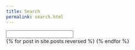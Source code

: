 ```yaml
---
title: Search
permalink: search.html
---
```


<script>

function getSearchResults(val) {
  console.log("hiding all elements");
  $( ".result" ).hide();
  $( ".postContent" ).hide();
  $( ".searchResultSnippet " ).hide();

  if(val.length > 2){
    // Downcase query val for case-insensitive search
    val = val.toLowerCase();

    // Show any results based on post title matching query
    $( "div[id*='" + val + "' i]" ).filter( ".result").show();

    // Show any results where query matches part of the post content
    $( "div:contains('" + val + "')" ).filter( ".result").show();

    // For each result based on post content, extract the surrounding text
    // and display it in the search results, bolding the search term
   $( "div:contains('" + val + "')" ).filter( ".result").each( function( index ) {
      var postText = $( this ).find( ".postContent" ).text();
      var resultPosition = postText.indexOf(val);
      if(resultPosition > -1){
        var snippet = "..." + postText.substring( resultPosition-30, resultPosition+30 ) + "...";
        snippet = snippet.replace(val, "<strong>" + val + "</strong>");
        $( this ).find( ".searchResultSnippet" ).show().html(snippet);
      }
    });
  } // End of input length check
  
} // End of getSearchResults
</script>

<input type="text" onkeyup="getSearchResults(this.value)">

<div id="results">
  {% for post in site.posts reversed %}
  <div id="{{ post.title }}" class="result" style="display: none;"> 
    <h3><a href="{{ post.url }}">{{ post.title }}</a></h3>
    {% if post.header.teaser %}
    <a href="{{ post.url }}"><img src="{{ post.header.teaser }}" style="width: 150px;" class="align-left" /></a>
    {% endif %}
    <p><small><strong>{{ post.date | date: "%B %e, %Y" }}</strong> - <strong>Categories</strong> {{ post.categories | join:',' }} </small></p>
    <div class="postContent" style="display:none;">{{ post.content | strip_html }}</div>
    <div class="searchResultSnippet" style="display:none;"></div>
  </div>
  {% endfor %}
</div>
